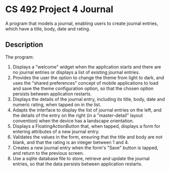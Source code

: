 # CS 492 Project 4 Journal

A program that models a journal, enabling users to create journal entries, which have a title, body, date and rating.

## Description

The program:
1. Displays a "welcome" widget when the application starts and there are no journal entries or displays a list of existing journal entries.
2. Provides the user the option to change the theme from light to dark, and uses the "shared preferences" concept of mobile applications to load and save the theme configuration option, so that the chosen option persists between application restarts.
3. Displays the details of the journal entry, including its title, body, date and numeric rating, when tapped on in the list.
4. Adapts the interface to display the list of journal entries on the left, and the details of the entry on the right (in a "master-detail" layout convention) when the device has a landscape orientation.
5. Displays a FloatingActionButton that, when tapped, displays a form for entering attributes of a new journal entry.
6. Validates the values in the form, ensuring that the title and body are not blank, and that the rating is an integer between 1 and 4.
7. Creates a new journal entry when the form's "Save" button is tapped, and return to the previous screen.
8. Use a sqlite database file to store, retrieve and update the journal entries, so that the data persists between application restarts.

